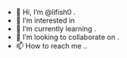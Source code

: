 - 👋 Hi, I’m @lifish0 .
- 👀 I’m interested in 
- 🌱 I’m currently learning .
- 💞️ I’m looking to collaborate on .
- 📫 How to reach me ..

<!---
lifish0/lifish0 is a ✨ special ✨ repository because its `README.md` (this file) appears on your GitHub profile.
You can click the Preview link to take a look at your changes.
--->
